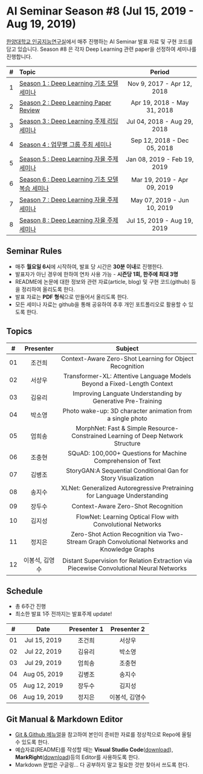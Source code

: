 # AI Seminar Season #8 (Jul 15, 2019 - Aug 19, 2019)
[한양대학교 인공지능연구실](http://ai.hanyang.ac.kr/)에서 매주 진행하는 AI Seminar 발표 자료 및 구현 코드를 담고 있습니다. Season #8 은 각자 Deep Learning 관련 paper을 선정하여 세미나를 진행합니다.


|#  | Topic                                  | Period |
|:--|:---------------------------------------|:---------------:|
|1  | [Season 1 : Deep Learning 기초 모델 세미나](https://github.com/roomylee/deep-learning-seminar/tree/master/season_1)  | Nov 9, 2017 - Apr 12, 2018|
|2  | [Season 2 : Deep Learning Paper Review](https://github.com/roomylee/deep-learning-seminar/tree/master/season_2) | Apr 19, 2018 - May 31, 2018 |
|3  | [Season 3 : Deep Learning 주제 리딩 세미나](https://github.com/roomylee/deep-learning-seminar/tree/master/season_3) | Jul 04, 2018 - Aug 29, 2018 |
|4  | [Season 4 : 업무별 그룹 주최 세미나](https://github.com/roomylee/deep-learning-seminar/tree/master/season_4) |  Sep 12, 2018 - Dec 05, 2018 |
|5  | [Season 5 : Deep Learning 자율 주제 세미나](https://github.com/roomylee/deep-learning-seminar/tree/master/season_5) |  Jan 08, 2019 - Feb 19, 2019 |
|6  | [Season 6 : Deep Learning 기초 모델 복습 세미나](https://github.com/roomylee/deep-learning-seminar/tree/master/season_6) |  Mar 19, 2019 - Apr 09, 2019 |
|7  | [Season 7 : Deep Learning 자율 주제 세미나](https://github.com/roomylee/deep-learning-seminar) |  May 07, 2019 - Jun 10, 2019 |
|8  | [Season 8 : Deep Learning 자율 주제 세미나](https://github.com/roomylee/deep-learning-seminar) |  Jul 15, 2019 - Aug 19, 2019 |

## Seminar Rules
* 매주 **월요일 6시**에 시작하여, 발표 당 시간은 **30분 이내**로 진행한다.
* 발표자가 아닌 경우에 한하여 연차 사용 가능 - **시즌당 1회, 한주에 최대 3명**
* README에 논문에 대한 정보와 관련 자료(article, blog) 및 구현 코드(github) 등을 정리하여 올리도록 한다.
* 발표 자료는 **PDF 형식**으로 만들어서 올리도록 한다.
* 모든 세미나 자료는 github을 통해 공유하여 추후 개인 포트폴리오로 활용할 수 있도록 한다.

## Topics
| #  | Presenter | Subject |
|:--:|:---------:|:-------:|
| 01 |   조건희   | Context-Aware Zero-Shot Learning for Object Recognition |
| 02 |   서상우   | Transformer-XL: Attentive Language Models Beyond a Fixed-Length Context |
| 03 |   김유리   | Improving Languate Understanding by Generative Pre-Training |
| 04 |   박소영   | Photo wake-up: 3D character animation from a single photo |
| 05 |   엄희송   | MorphNet: Fast & Simple Resource-Constrained Learning of Deep Network Structure |
| 06 |   조충현   | SQuAD: 100,000+ Questions for Machine Comprehension of Text |
| 07 |   김병조   | StoryGAN:A Sequential Conditional Gan for Story Visualization |
| 08 |   송지수   | XLNet: Generalized Autoregressive Pretraining for Language Understanding |
|  09  |  장두수   | Context-Aware Zero-Shot Recognition |
|  10  |  김지성   | FlowNet: Learning Optical Flow with Convolutional Networks |
|  11  |  정지은   | Zero-Shot Action Recognition via Two-Stream Graph Convolutional Networks and Knowledge Graphs |
|  12  |  이봉석, 김영수   | Distant Supervision for Relation Extraction via Piecewise Convolutional Neural Networks |


## Schedule
* 총 6주간 진행
* 최소한 발표 1주 전까지는 발표주제 update!

| #  | Date         | Presenter 1 | Presenter 2 |
|:--:|:------------:|:-----------:|:-----------:|
| 01 | Jul 15, 2019 | 조건희       | 서상우        |
| 02 | Jul 22, 2019 | 김유리       | 박소영        |
| 03 | Jul 29, 2019 | 엄희송       | 조충현        |
| 04 | Aug 05, 2019 | 김병조       | 송지수        |
| 05 | Aug 12, 2019 | 장두수       | 김지성        |
| 06 | Aug 19, 2019 | 정지은       | 이봉석, 김영수 |

## Git Manual & Markdown Editor
* [Git & Github 메뉴얼](https://github.com/roomylee/deep-learning-seminar/blob/master/git%20%26%20github.pdf)을 참고하여 본인이 준비한 자료를 정상적으로 Repo에 올릴 수 있도록 한다.
* 예습자료(README)를 작성할 때는 **Visual Studio Code**([download](https://code.visualstudio.com/Download)), **MarkRight**([download](https://github.com/dvcrn/markright/releases/download/0.1.11/MarkRight_Windows64.exe))등의 Editor를 사용하도록 한다.
* Markdown 문법은 구글링... 다 공부하지 말고 필요한 것만 찾아서 쓰도록 한다.